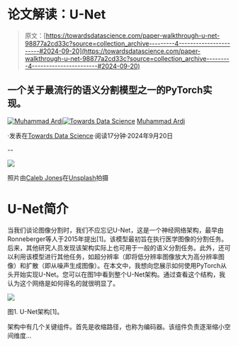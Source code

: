 # 论文解读：U-Net

> 原文：[https://towardsdatascience.com/paper-walkthrough-u-net-98877a2cd33c?source=collection_archive---------4-----------------------#2024-09-20](https://towardsdatascience.com/paper-walkthrough-u-net-98877a2cd33c?source=collection_archive---------4-----------------------#2024-09-20)

## 一个关于最流行的语义分割模型之一的PyTorch实现。

[](https://medium.com/@muhammad_ardi?source=post_page---byline--98877a2cd33c--------------------------------)[![Muhammad Ardi](../Images/b59b3752bc33df0166eea834bbdb122f.png)](https://medium.com/@muhammad_ardi?source=post_page---byline--98877a2cd33c--------------------------------)[](https://towardsdatascience.com/?source=post_page---byline--98877a2cd33c--------------------------------)[![Towards Data Science](../Images/a6ff2676ffcc0c7aad8aaf1d79379785.png)](https://towardsdatascience.com/?source=post_page---byline--98877a2cd33c--------------------------------) [Muhammad Ardi](https://medium.com/@muhammad_ardi?source=post_page---byline--98877a2cd33c--------------------------------)

·发表在[Towards Data Science](https://towardsdatascience.com/?source=post_page---byline--98877a2cd33c--------------------------------)·阅读17分钟·2024年9月20日

--

![](../Images/06bbe4f7c0d872ec44ff4e48bf766d4a.png)

照片由[Caleb Jones](https://unsplash.com/@gcalebjones?utm_source=medium&utm_medium=referral)在[Unsplash](https://unsplash.com/?utm_source=medium&utm_medium=referral)拍摄

# U-Net简介

当我们谈论图像分割时，我们不应忘记U-Net，这是一个神经网络架构，最早由Ronneberger等人于2015年提出[1]。该模型最初旨在执行医学图像的分割任务。后来，其他研究人员发现该架构实际上也可用于一般的语义分割任务。此外，还可以利用该模型进行其他任务，如超分辨率（即将低分辨率图像放大为高分辨率图像）和扩散（即从噪声生成图像）。在本文中，我想向您展示如何使用PyTorch从头开始实现U-Net。您可以在图1中看到整个U-Net架构。通过查看这个结构，我认为这个网络是如何得名的就很明显了。

![](../Images/0930b3566dcb829f91b1a8772ef74630.png)

图1\. U-Net架构[1]。

架构中有几个关键组件。首先是收缩路径，也称为编码器。该组件负责逐渐缩小空间维度…
